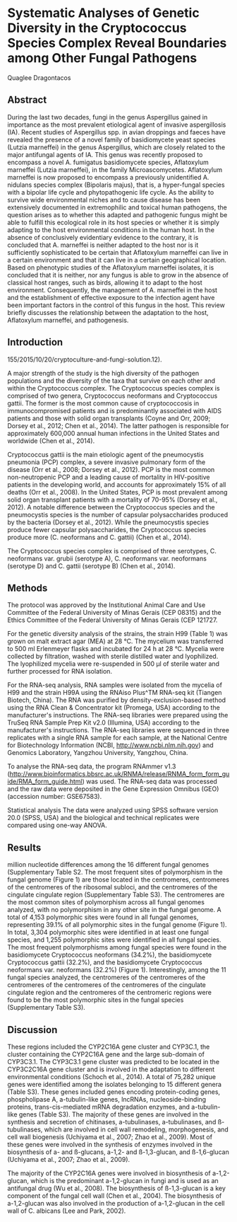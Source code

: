 # Systematic Analyses of Genetic Diversity in the Cryptococcus Species Complex Reveal Boundaries among Other Fungal Pathogens
Quaglee Dragontacos


## Abstract
During the last two decades, fungi in the genus Aspergillus gained in importance as the most prevalent etiological agent of invasive aspergillosis (IA). Recent studies of Aspergillus spp. in avian droppings and faeces have revealed the presence of a novel family of basidiomycete yeast species (Lutzia marneffei) in the genus Aspergillus, which are closely related to the major antifungal agents of IA. This genus was recently proposed to encompass a novel A. fumigatus basidiomycete species, Aflatoxylum marneffei (Lutzia marneffei), in the family Microascomycetes. Aflatoxylum marneffei is now proposed to encompass a previously unidentified A. nidulans species complex (Bipolaris majus), that is, a hyper-fungal species with a bipolar life cycle and phytopathogenic life cycle. As the ability to survive wide environmental niches and to cause disease has been extensively documented in extremophilic and toxical human pathogens, the question arises as to whether this adapted and pathogenic fungus might be able to fulfill this ecological role in its host species or whether it is simply adapting to the host environmental conditions in the human host. In the absence of conclusively evidentiary evidence to the contrary, it is concluded that A. marneffei is neither adapted to the host nor is it sufficiently sophisticated to be certain that Aflatoxylum marneffei can live in a certain environment and that it can live in a certain geographical location. Based on phenotypic studies of the Aflatoxylum marneffei isolates, it is concluded that it is neither, nor any fungus is able to grow in the absence of classical host ranges, such as birds, allowing it to adapt to the host environment. Consequently, the management of A. marneffei in the host and the establishment of effective exposure to the infection agent have been important factors in the control of this fungus in the host. This review briefly discusses the relationship between the adaptation to the host, Aflatoxylum marneffei, and pathogenesis.


## Introduction
155/2015/10/20/cryptoculture-and-fungi-solution.12).

A major strength of the study is the high diversity of the pathogen populations and the diversity of the taxa that survive on each other and within the Cryptococcus complex. The Cryptococcus species complex is comprised of two genera, Cryptococcus neoformans and Cryptococcus gattii. The former is the most common cause of cryptococcosis in immunocompromised patients and is predominantly associated with AIDS patients and those with solid organ transplants (Coyne and Orr, 2009; Dorsey et al., 2012; Chen et al., 2014). The latter pathogen is responsible for approximately 600,000 annual human infections in the United States and worldwide (Chen et al., 2014).

Cryptococcus gattii is the main etiologic agent of the pneumocystis pneumonia (PCP) complex, a severe invasive pulmonary form of the disease (Orr et al., 2008; Dorsey et al., 2012). PCP is the most common non-neutropenic PCP and a leading cause of mortality in HIV-positive patients in the developing world, and accounts for approximately 15% of all deaths (Orr et al., 2008). In the United States, PCP is most prevalent among solid organ transplant patients with a mortality of 70-95% (Dorsey et al., 2012). A notable difference between the Cryptococcus species and the pneumocystis species is the number of capsular polysaccharides produced by the bacteria (Dorsey et al., 2012). While the pneumocystis species produce fewer capsular polysaccharides, the Cryptococcus species produce more (C. neoformans and C. gattii) (Chen et al., 2014).

The Cryptococcus species complex is comprised of three serotypes, C. neoformans var. grubii (serotype A), C. neoformans var. neoformans (serotype D) and C. gattii (serotype B) (Chen et al., 2014).


## Methods
The protocol was approved by the Institutional Animal Care and Use Committee of the Federal University of Minas Gerais (CEP 08315) and the Ethics Committee of the Federal University of Minas Gerais (CEP 121727.

For the genetic diversity analysis of the strains, the strain H99 (Table 1) was grown on malt extract agar (MEA) at 28 °C. The mycelium was transferred to 500 ml Erlenmeyer flasks and incubated for 24 h at 28 °C. Mycelia were collected by filtration, washed with sterile distilled water and lyophilized. The lyophilized mycelia were re-suspended in 500 µl of sterile water and further processed for RNA isolation.

For the RNA-seq analysis, RNA samples were isolated from the mycelia of H99 and the strain H99A using the RNAiso Plus^TM RNA-seq kit (Tiangen Biotech, China). The RNA was purified by density-exclusion-based method using the RNA Clean & Concentrator kit (Promega, USA) according to the manufacturer's instructions. The RNA-seq libraries were prepared using the TruSeq RNA Sample Prep Kit v2.0 (Illumina, USA) according to the manufacturer's instructions. The RNA-seq libraries were sequenced in three replicates with a single RNA sample for each sample, at the National Centre for Biotechnology Information (NCBI, http://www.ncbi.nlm.nih.gov) and Genomics Laboratory, Yangzhou University, Yangzhou, China.

To analyse the RNA-seq data, the program RNAmmer v1.3 (http://www.bioinformatics.bbsrc.ac.uk/RNMA/release/RNMA_form_form_guide/RMA_form_guide.html) was used. The RNA-seq data was processed and the raw data were deposited in the Gene Expression Omnibus (GEO) (accession number: GSE67583).

Statistical analysis
The data were analyzed using SPSS software version 20.0 (SPSS, USA) and the biological and technical replicates were compared using one-way ANOVA.


## Results
 million nucleotide differences among the 16 different fungal genomes (Supplementary Table S2. The most frequent sites of polymorphism in the fungal genome (Figure 1) are those located in the centromeres, centromeres of the centromeres of the ribosomal subloci, and the centromeres of the cingulate cingulate region (Supplementary Table S3). The centromeres are the most common sites of polymorphism across all fungal genomes analyzed, with no polymorphism in any other site in the fungal genome. A total of 4,153 polymorphic sites were found in all fungal genomes, representing 39.1% of all polymorphic sites in the fungal genome (Figure 1). In total, 3,304 polymorphic sites were identified in at least one fungal species, and 1,255 polymorphic sites were identified in all fungal species. The most frequent polymorphisms among fungal species were found in the basidiomycete Cryptococcus neoformans (34.2%), the basidiomycete Cryptococcus gattii (32.2%), and the basidiomycete Cryptococcus neoformans var. neoformans (32.2%) (Figure 1). Interestingly, among the 11 fungal species analyzed, the centromeres of the centromeres of the centromeres of the centromeres of the centromeres of the cingulate cingulate region and the centromeres of the centromeric regions were found to be the most polymorphic sites in the fungal species (Supplementary Table S3).


## Discussion
These regions included the CYP2C16A gene cluster and CYP3C.1, the cluster containing the CYP2C16A gene and the large sub-domain of CYP3C3.1. The CYP3C3.1 gene cluster was predicted to be located in the CYP3C2C16A gene cluster and is involved in the adaptation to different environmental conditions (Schoch et al., 2014). A total of 75,282 unique genes were identified among the isolates belonging to 15 different genera (Table S3). These genes included genes encoding protein-coding genes, phospholipase A, a-tubulin-like genes, lncRNAs, nucleoside-binding proteins, trans-cis-mediated mRNA degradation enzymes, and a-tubulin-like genes (Table S3). The majority of these genes are involved in the synthesis and secretion of chitinases, a-tubulinases, a-tubulinases, and ß-tubulinases, which are involved in cell wall remodeling, morphogenesis, and cell wall biogenesis (Uchiyama et al., 2007; Zhao et al., 2009). Most of these genes were involved in the synthesis of enzymes involved in the biosynthesis of a- and ß-glucans, a-1,2- and ß-1,3-glucan, and ß-1,6-glucan (Uchiyama et al., 2007; Zhao et al., 2009).

The majority of the CYP2C16A genes were involved in biosynthesis of a-1,2-glucan, which is the predominant a-1,2-glucan in fungi and is used as an antifungal drug (Wu et al., 2008). The biosynthesis of ß-1,3-glucan is a key component of the fungal cell wall (Chen et al., 2004). The biosynthesis of a-1,2-glucan was also involved in the production of a-1,2-glucan in the cell wall of C. albicans (Lee and Park, 2002).
